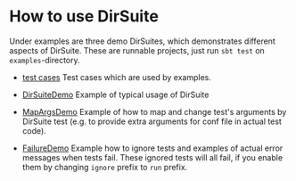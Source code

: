 # How to use DirSuite

Under examples are three demo DirSuites, which demonstrates 
different aspects of DirSuite. These are runnable projects,
just run `sbt test` on `examples`-directory.

 * [test cases](../examples/tests/) Test cases which are used by examples. 

 * [DirSuiteDemo](../examples/src/test/scala/DirSuiteDemo.scala)
   Example of typical usage of DirSuite

 * [MapArgsDemo](../examples/src/test/scala/MapArgsDemo.scala)
   Example of how to map and change test's arguments by DirSuite test
   (e.g. to provide extra arguments for conf file in actual test code). 

 * [FailureDemo](../examples/src/test/scala/FailureDemo.scala)
   Example how to ignore tests and examples of actual error messages when tests fail.
   These ignored tests will all fail,  if you enable them by changing 
   `ignore` prefix to `run` prefix.


